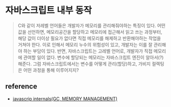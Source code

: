 # 자바스크립트 내부 동작

> C와 같이 저레벨 언어들은 개발자가 메모리를 관리해줘야하는 특징이 있다. 어떤 값을 선언하면, 메모리공간을 할당하고 메모리에 접근해서 읽고 쓰는 과정부터, 해당 값이 더이상 필요가 없다면 직접 메모리를 해제하고 반환해야하는 작업을 거쳐야 한다. 이로 인해서 메모리 누수의 위험성이 있고, 개발자는 이를 잘 관리해야 하는 부담이 있다.
> 반면, 자바스크립트는 고레벨 언어로, 개발자가 직접 메모리에 관여할 일이 없다. 변수에 할당되는 메모리는 자바스크립트 엔진이 알아서(?) 해준다. 그럼 자바스크립트에서는 변수를 어떻게 관리(할당)하고, 가비지 컬렉팅은 어떤 과정을 통해 이루어지지?

## reference

- [javascrip internals(GC, MEMORY MANAGEMENT)](https://www.linkedin.com/pulse/javascript-internals-gc-memory-management-zubair-altaf/)
